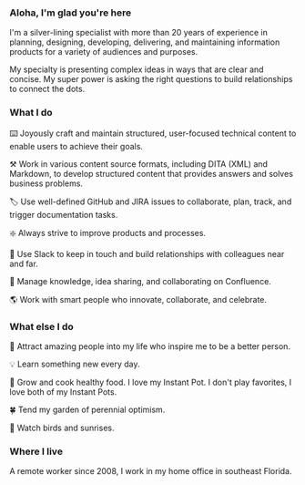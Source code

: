 ### Aloha, I'm glad you're here 

I'm a silver-lining specialist with more than 20 years of experience in planning, designing, developing, delivering, and maintaining information products for a variety of audiences and purposes. 

My specialty is presenting complex ideas in ways that are clear and concise. My super power is asking the right questions to build relationships to connect the dots.

### What I do

:keyboard: Joyously craft and maintain structured, user-focused technical content to enable users to achieve their goals.

:hammer_and_pick: Work in various content source formats, including DITA (XML) and Markdown, to develop structured content that provides answers and solves business problems.

:label: Use well-defined GitHub and JIRA issues to collaborate, plan, track, and trigger documentation tasks.

:sparkle: Always strive to improve products and processes.

:wave: Use Slack to keep in touch and build relationships with colleagues near and far.

:pushpin: Manage knowledge, idea sharing, and collaborating on Confluence.

:earth_americas: Work with smart people who innovate, collaborate, and celebrate.

### What else I do

:high_brightness: Attract amazing people into my life who inspire me to be a better person.

:bulb: Learn something new every day.

:tomato: Grow and cook healthy food. I love my Instant Pot. I don't play favorites, I love both of my Instant Pots. 

:four_leaf_clover: Tend my garden of perennial optimism.

:sunrise: Watch birds and sunrises.

### Where I live 

A remote worker since 2008, I work in my home office in southeast Florida. 
